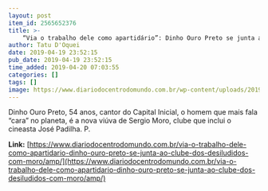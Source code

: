 ```yaml
---
layout: post
item_id: 2565652376
title: >-
    “Via o trabalho dele como apartidário”: Dinho Ouro Preto se junta ao clube dos desiludidos com Moro
author: Tatu D'Oquei
date: 2019-04-19 23:52:15
pub_date: 2019-04-19 23:52:15
time_added: 2019-04-20 07:03:55
categories: []
tags: []
image: https://www.diariodocentrodomundo.com.br/wp-content/uploads/2019/04/screen-shot-2019-04-19-at-8-55-24-pm.png
---
```


Dinho Ouro Preto, 54 anos, cantor do Capital Inicial, o homem que mais fala “cara” no planeta, é a nova viúva de Sergio Moro, clube que inclui o cineasta José Padilha. P.

**Link:** [https://www.diariodocentrodomundo.com.br/via-o-trabalho-dele-como-apartidario-dinho-ouro-preto-se-junta-ao-clube-dos-desiludidos-com-moro/amp/](https://www.diariodocentrodomundo.com.br/via-o-trabalho-dele-como-apartidario-dinho-ouro-preto-se-junta-ao-clube-dos-desiludidos-com-moro/amp/)

